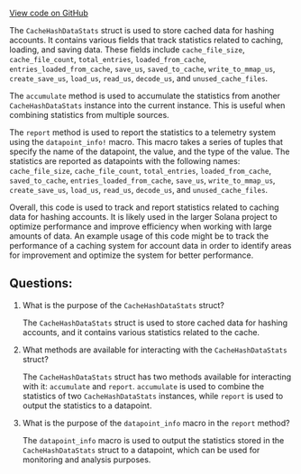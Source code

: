 
[View code on GitHub](https://github.com/solana-labs/solana/blob/master/runtime/src/cache_hash_data_stats.rs)

The `CacheHashDataStats` struct is used to store cached data for hashing accounts. It contains various fields that track statistics related to caching, loading, and saving data. These fields include `cache_file_size`, `cache_file_count`, `total_entries`, `loaded_from_cache`, `entries_loaded_from_cache`, `save_us`, `saved_to_cache`, `write_to_mmap_us`, `create_save_us`, `load_us`, `read_us`, `decode_us`, and `unused_cache_files`.

The `accumulate` method is used to accumulate the statistics from another `CacheHashDataStats` instance into the current instance. This is useful when combining statistics from multiple sources.

The `report` method is used to report the statistics to a telemetry system using the `datapoint_info!` macro. This macro takes a series of tuples that specify the name of the datapoint, the value, and the type of the value. The statistics are reported as datapoints with the following names: `cache_file_size`, `cache_file_count`, `total_entries`, `loaded_from_cache`, `saved_to_cache`, `entries_loaded_from_cache`, `save_us`, `write_to_mmap_us`, `create_save_us`, `load_us`, `read_us`, `decode_us`, and `unused_cache_files`.

Overall, this code is used to track and report statistics related to caching data for hashing accounts. It is likely used in the larger Solana project to optimize performance and improve efficiency when working with large amounts of data. An example usage of this code might be to track the performance of a caching system for account data in order to identify areas for improvement and optimize the system for better performance.
## Questions: 
 1. What is the purpose of the `CacheHashDataStats` struct?
    
    The `CacheHashDataStats` struct is used to store cached data for hashing accounts, and it contains various statistics related to the cache.

2. What methods are available for interacting with the `CacheHashDataStats` struct?
    
    The `CacheHashDataStats` struct has two methods available for interacting with it: `accumulate` and `report`. `accumulate` is used to combine the statistics of two `CacheHashDataStats` instances, while `report` is used to output the statistics to a datapoint.

3. What is the purpose of the `datapoint_info` macro in the `report` method?
    
    The `datapoint_info` macro is used to output the statistics stored in the `CacheHashDataStats` struct to a datapoint, which can be used for monitoring and analysis purposes.